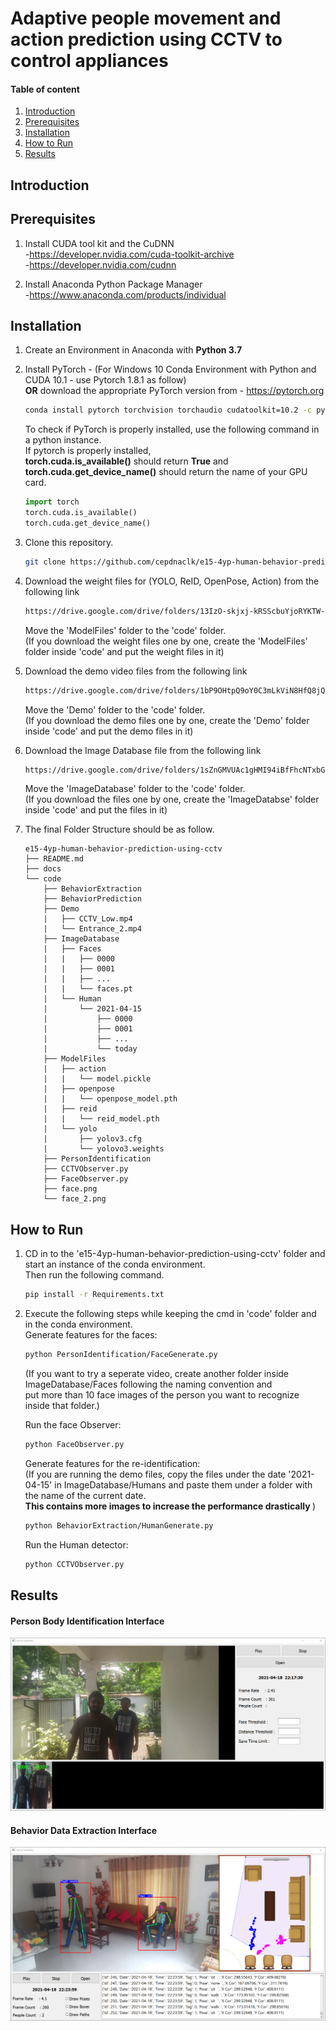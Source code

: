 # Adaptive people movement and action prediction using CCTV to control appliances

#### Table of content

1. [Introduction](#intro)
2. [Prerequisites](#requirments)
3. [Installation](#installation)
4. [How to Run](#how-to-run)
5. [Results](#results)

## Introduction

## Prerequisites
  1. Install CUDA tool kit and the CuDNN
        <br/>-https://developer.nvidia.com/cuda-toolkit-archive
        <br/>-https://developer.nvidia.com/cudnn

  2. Install Anaconda Python Package Manager
        <br/>-https://www.anaconda.com/products/individual

## Installation
 1. Create an Environment in Anaconda with <b>Python 3.7</b>
 2. Install PyTorch - (For Windows 10  Conda Environment with Python and CUDA 10.1 - use Pytorch 1.8.1 as follow)  
    <b>OR</b> download the appropriate PyTorch version from - https://pytorch.org
    ```bash
    conda install pytorch torchvision torchaudio cudatoolkit=10.2 -c pytorch
    ```  
    To check if PyTorch is properly installed, use the following command in a python instance.  
    If pytorch is properly installed,  
        <b>torch.cuda.is_available()</b> should return <b>True</b> and  
        <b>torch.cuda.get_device_name()</b> should return the name of your GPU card.
    ```python
    import torch
    torch.cuda.is_available()
    torch.cuda.get_device_name()
    ```  
 3. Clone this repository.
    ```bash
    git clone https://github.com/cepdnaclk/e15-4yp-human-behavior-prediction-using-cctv.git
    ```
 4. Download the weight files for (YOLO, ReID, OpenPose, Action) from the following link
     ```bash
     https://drive.google.com/drive/folders/13IzO-skjxj-kRSScbuYjoRYKTW-P3eaB?usp=sharing
     ```  
    Move the 'ModelFiles' folder to the 'code' folder.  
    (If you download the weight files one by one, create the 'ModelFiles' folder inside 'code' and put the weight files in it)

 5. Download the demo video files from the following link  
    ```bash
    https://drive.google.com/drive/folders/1bP9OHtpQ9oY0C3mLkViN8HfQ8jQ2DteV?usp=sharing
    ```  
    Move the 'Demo' folder to the 'code' folder.  
    (If you download the demo files one by one, create the 'Demo' folder inside 'code' and put the demo files in it)

 6. Download the Image Database file from the following link
    ```bash
    https://drive.google.com/drive/folders/1sZnGMVUAc1gHMI94iBfFhcNTxbGgbXKC?usp=sharing
    ```  
    Move the 'ImageDatabase' folder to the 'code' folder.  
    (If you download the files one by one, create the 'ImageDatabse' folder inside 'code' and put the files in it)

 7. The final Folder Structure should be as follow.    
    ```
    e15-4yp-human-behavior-prediction-using-cctv
    ├── README.md
    ├── docs
    └── code
        ├── BehaviorExtraction
        ├── BehaviorPrediction
        ├── Demo
        |   ├── CCTV_Low.mp4
        |   └── Entrance_2.mp4
        ├── ImageDatabase
        |   ├── Faces
        |   |   ├── 0000
        |   |   ├── 0001
        |   |   ├── ...
        |   |   └── faces.pt
        |   └── Human
        |       └── 2021-04-15
        |           ├── 0000
        |           ├── 0001
        |           ├── ...
        |           └── today
        ├── ModelFiles
        |   ├── action
        |   |   └── model.pickle
        |   ├── openpose
        |   |   └── openpose_model.pth
        |   ├── reid
        |   |   └── reid_model.pth
        |   └── yolo
        |       ├── yolov3.cfg
        |       └── yolovo3.weights
        ├── PersonIdentification
        ├── CCTVObserver.py
        ├── FaceObserver.py
        ├── face.png
        └── face_2.png
    ```  
## How to Run

 1. CD in to the 'e15-4yp-human-behavior-prediction-using-cctv' folder and start an instance of the conda environment.  
    Then run the following command.  
    ```bash
    pip install -r Requirements.txt    
    ```  

 2. Execute the following steps while keeping the cmd in 'code' folder and in the conda environment.  
    Generate features for the faces:  
    ```bash
    python PersonIdentification/FaceGenerate.py  
    ```  
    (If you want to try a seperate video, create another folder inside ImageDatabase/Faces following the naming convention and  
    put more than 10 face images of the person you want to recognize inside that folder.)  



    Run the face Observer:
    ```bash
    python FaceObserver.py
    ```  


    Generate features for the re-identification:  
    (If you are running the demo files, copy the files under the date '2021-04-15' in ImageDatabase/Humans and
    paste them under a folder with the name of the current date.  
    <b>This contains more images to increase the performance drastically </b>)  
    ```bash
    python BehaviorExtraction/HumanGenerate.py
    ```  


    Run the Human detector:  
    ```bash
    python CCTVObserver.py
    ```  

## Results
#### Person Body Identification Interface
![](docs/Face.png)

#### Behavior Data Extraction Interface
![](docs/CCTV.png)
